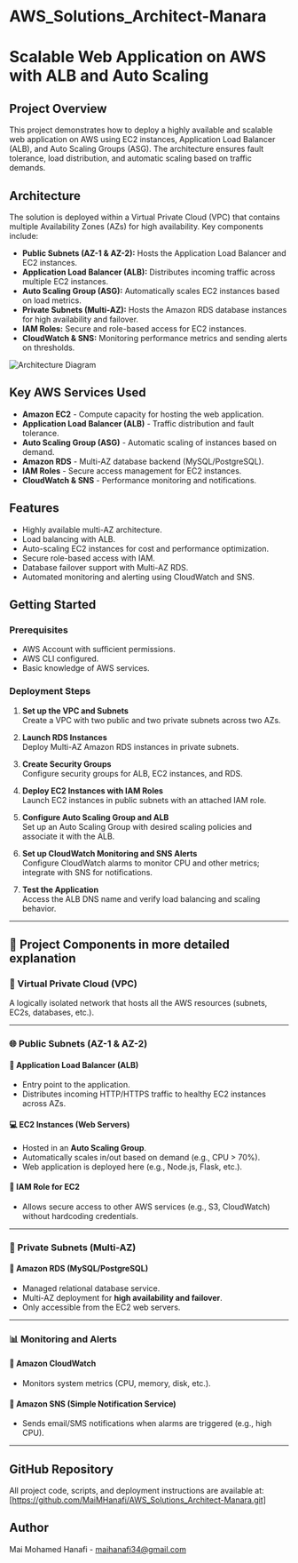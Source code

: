 # AWS_Solutions_Architect-Manara
# Scalable Web Application on AWS with ALB and Auto Scaling

## Project Overview
This project demonstrates how to deploy a highly available and scalable web application on AWS using EC2 instances, Application Load Balancer (ALB), and Auto Scaling Groups (ASG). The architecture ensures fault tolerance, load distribution, and automatic scaling based on traffic demands.

## Architecture
The solution is deployed within a Virtual Private Cloud (VPC) that contains multiple Availability Zones (AZs) for high availability. Key components include:

- **Public Subnets (AZ-1 & AZ-2):** Hosts the Application Load Balancer and EC2 instances.
- **Application Load Balancer (ALB):** Distributes incoming traffic across multiple EC2 instances.
- **Auto Scaling Group (ASG):** Automatically scales EC2 instances based on load metrics.
- **Private Subnets (Multi-AZ):** Hosts the Amazon RDS database instances for high availability and failover.
- **IAM Roles:** Secure and role-based access for EC2 instances.
- **CloudWatch & SNS:** Monitoring performance metrics and sending alerts on thresholds.

![Architecture Diagram](https://github.com/MaiMHanafi/AWS_Solutions_ArchitectManara/blob/main/Scalable%20Web%20Application%20with%20ALB%20and%20Auto%20Scaling_Diagram.png)

## Key AWS Services Used
- **Amazon EC2** - Compute capacity for hosting the web application.
- **Application Load Balancer (ALB)** - Traffic distribution and fault tolerance.
- **Auto Scaling Group (ASG)** - Automatic scaling of instances based on demand.
- **Amazon RDS** - Multi-AZ database backend (MySQL/PostgreSQL).
- **IAM Roles** - Secure access management for EC2 instances.
- **CloudWatch & SNS** - Performance monitoring and notifications.

## Features
- Highly available multi-AZ architecture.
- Load balancing with ALB.
- Auto-scaling EC2 instances for cost and performance optimization.
- Secure role-based access with IAM.
- Database failover support with Multi-AZ RDS.
- Automated monitoring and alerting using CloudWatch and SNS.

## Getting Started

### Prerequisites
- AWS Account with sufficient permissions.
- AWS CLI configured.
- Basic knowledge of AWS services.

### Deployment Steps

1. **Set up the VPC and Subnets**  
   Create a VPC with two public and two private subnets across two AZs.

2. **Launch RDS Instances**  
   Deploy Multi-AZ Amazon RDS instances in private subnets.

3. **Create Security Groups**  
   Configure security groups for ALB, EC2 instances, and RDS.

4. **Deploy EC2 Instances with IAM Roles**  
   Launch EC2 instances in public subnets with an attached IAM role.

5. **Configure Auto Scaling Group and ALB**  
   Set up an Auto Scaling Group with desired scaling policies and associate it with the ALB.

6. **Set up CloudWatch Monitoring and SNS Alerts**  
   Configure CloudWatch alarms to monitor CPU and other metrics; integrate with SNS for notifications.

7. **Test the Application**  
   Access the ALB DNS name and verify load balancing and scaling behavior.



---

## 🔧 Project Components in more detailed explanation

### 🧱 Virtual Private Cloud (VPC)
A logically isolated network that hosts all the AWS resources (subnets, EC2s, databases, etc.).

---

### 🌐 Public Subnets (AZ-1 & AZ-2)

#### 🔁 Application Load Balancer (ALB)
- Entry point to the application.
- Distributes incoming HTTP/HTTPS traffic to healthy EC2 instances across AZs.

#### 💻 EC2 Instances (Web Servers)
- Hosted in an **Auto Scaling Group**.
- Automatically scales in/out based on demand (e.g., CPU > 70%).
- Web application is deployed here (e.g., Node.js, Flask, etc.).

#### 🔐 IAM Role for EC2
- Allows secure access to other AWS services (e.g., S3, CloudWatch) without hardcoding credentials.

---

### 🔐 Private Subnets (Multi-AZ)

#### 💾 Amazon RDS (MySQL/PostgreSQL)
- Managed relational database service.
- Multi-AZ deployment for **high availability and failover**.
- Only accessible from the EC2 web servers.

---

### 📊 Monitoring and Alerts

#### 🧠 Amazon CloudWatch
- Monitors system metrics (CPU, memory, disk, etc.).

#### 📩 Amazon SNS (Simple Notification Service)
- Sends email/SMS notifications when alarms are triggered (e.g., high CPU).

---

## GitHub Repository
All project code, scripts, and deployment instructions are available at:  
[https://github.com/MaiMHanafi/AWS_Solutions_Architect-Manara.git]


## Author
Mai Mohamed Hanafi - maihanafi34@gmail.com
